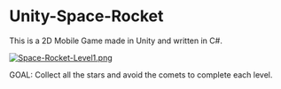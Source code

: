 # Unity-Space-Rocket
This is a 2D Mobile Game made in Unity and written in C#.

[![Space-Rocket-Level1.png](https://i.postimg.cc/GhDc3YLX/Space-Rocket-Level1.png)](https://postimg.cc/D82VBSbG)

GOAL: Collect all the stars and avoid the comets to complete each level.
